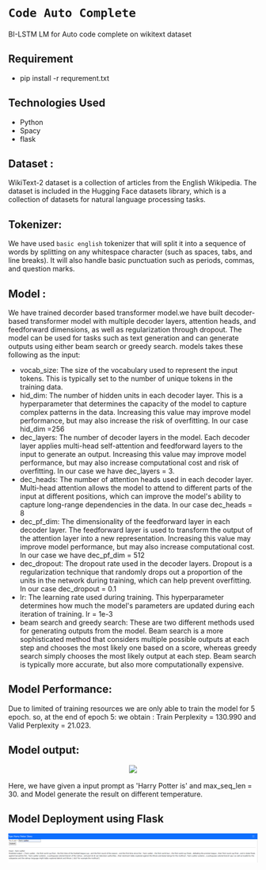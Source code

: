 # `Code Auto Complete`

BI-LSTM LM for Auto code complete on wikitext dataset


## Requirement
* pip install -r requrement.txt

## Technologies Used
* Python 
* Spacy
* flask 

## Dataset :
WikiText-2 dataset is a collection of articles from the English Wikipedia. The dataset is included in the Hugging Face datasets library, which is a collection of datasets for natural language processing tasks.

## Tokenizer:
We have used `basic english` tokenizer that will split it into a sequence of words by splitting on any whitespace character (such as spaces, tabs, and line breaks). It will also handle basic punctuation such as periods, commas, and question marks.

## Model :

We have trained decorder based transformer model.we have built decoder-based transformer model with multiple decoder layers, attention heads, and feedforward dimensions, as well as regularization through dropout. The model can be used for tasks such as text generation  and can generate outputs using either beam search or greedy search. models takes these following as the input:
* vocab_size: The size of the vocabulary used to represent the input tokens. This is typically set to the number of unique tokens in the training data.
* hid_dim: The number of hidden units in each decoder layer. This is a hyperparameter that determines the capacity of the model to capture complex patterns in the data. Increasing this value may improve model performance, but may also increase the risk of overfitting. In our case hid_dim  =256
* dec_layers: The number of decoder layers in the model. Each decoder layer applies multi-head self-attention and feedforward layers to the input to generate an output. Increasing this value may improve model performance, but may also increase computational cost and risk of overfitting. In our case we have dec_layers = 3.
* dec_heads: The number of attention heads used in each decoder layer. Multi-head attention allows the model to attend to different parts of the input at different positions, which can improve the model's ability to capture long-range dependencies in the data. In our case dec_heads  = 8
* dec_pf_dim: The dimensionality of the feedforward layer in each decoder layer. The feedforward layer is used to transform the output of the attention layer into a new representation. Increasing this value may improve model performance, but may also increase computational cost. In our case we have dec_pf_dim = 512
* dec_dropout: The dropout rate used in the decoder layers. Dropout is a regularization technique that randomly drops out a proportion of the units in the network during training, which can help prevent overfitting. In our case dec_dropout = 0.1
* lr: The learning rate used during training. This hyperparameter determines how much the model's parameters are updated during each iteration of training. lr =  1e-3    
* beam search and greedy search: These are two different methods used for generating outputs from the model. Beam search is a more sophisticated method that considers multiple possible outputs at each step and chooses the most likely one based on a score, whereas greedy search simply chooses the most likely output at each step. Beam search is typically more accurate, but also more computationally expensive. 

## Model Performance: 
Due to limited of training resources we are only able to train the model for  5 epoch. so, at the end of epoch 5: we obtain : Train Perplexity = 130.990 and Valid Perplexity = 21.023.

## Model output: 

<p align="center"><img src="Figure/output1.png"></p>

Here, we have given a input prompt as 'Harry Potter is' and max_seq_len = 30. and Model generate the result on different temperature.

## Model Deployment using Flask

<p align="center"><img src="Figure/output.png"></p>



